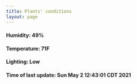 ```yaml
---
title: Plants' conditions
layout: page
---
```



#### Humidity: 49%
#### Temperature: 71F
#### Lighting: Low
#### Time of last update: Sun May  2 12:43:01 CDT 2021
